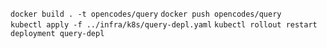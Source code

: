 `docker build . -t opencodes/query`
`docker push opencodes/query`  
`kubectl apply -f ../infra/k8s/query-depl.yaml`
`kubectl rollout restart deployment query-depl`  